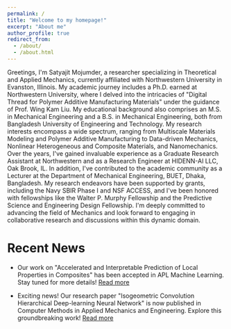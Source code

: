 ```yaml
---
permalink: /
title: "Welcome to my homepage!"
excerpt: "About me"
author_profile: true
redirect_from: 
  - /about/
  - /about.html
---
```

Greetings, I'm Satyajit Mojumder, a researcher specializing in Theoretical and Applied Mechanics, currently affiliated with Northwestern University in Evanston, Illinois. My academic journey includes a Ph.D. earned at Northwestern University, where I delved into the intricacies of "Digital Thread for Polymer Additive Manufacturing Materials" under the guidance of Prof. Wing Kam Liu. My educational background also comprises an M.S. in Mechanical Engineering and a B.S. in Mechanical Engineering, both from Bangladesh University of Engineering and Technology. My research interests encompass a wide spectrum, ranging from Multiscale Materials Modeling and Polymer Additive Manufacturing to Data-driven Mechanics, Nonlinear Heterogeneous and Composite Materials, and Nanomechanics. Over the years, I've gained invaluable experience as a Graduate Research Assistant at Northwestern and as a Research Engineer at HIDENN-AI LLC, Oak Brook, IL. In addition, I've contributed to the academic community as a Lecturer at the Department of Mechanical Engineering, BUET, Dhaka, Bangladesh. My research endeavors have been supported by grants, including the Navy SBIR Phase I and NSF ACCESS, and I've been honored with fellowships like the Walter P. Murphy Fellowship and the Predictive Science and Engineering Design Fellowship. I'm deeply committed to advancing the field of Mechanics and look forward to engaging in collaborative research and discussions within this dynamic domain.

Recent News
======
- Our work on "Accelerated and Interpretable Prediction of Local Properties in Composites" has been accepted in APL Machine Learning. Stay tuned for more details! [Read more](#)

- Exciting news! Our research paper "Isogeometric Convolution Hierarchical Deep-learning Neural Network" is now published in Computer Methods in Applied Mechanics and Engineering. Explore this groundbreaking work! [Read more](#)
